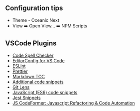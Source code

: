## Configuration tips
- Theme - Oceanic Next
- View :arrow_right: Open View... :arrow_right: NPM Scripts

## VSCode Plugins
* [Code Spell Checker](https://github.com/streetsidesoftware/vscode-spell-checker)
* [EditorConfig for VS Code](https://github.com/editorconfig/editorconfig-vscode)
* [ESLint](https://github.com/Microsoft/vscode-eslint)
* [Prettier](https://github.com/prettier/prettier-vscode)
* [Markdown TOC](https://github.com/joffreykern/vscode-markdown-toc)
* [Additional code snippets](https://github.com/xabikos/vscode-javascript)
* [Git Lens](https://github.com/Axosoft/vscode-gitlens)
* [JavaScript (ES6) code snippets](https://github.com/xabikos/vscode-javascript)
* [Jest Snippets](https://github.com/andys8/vscode-jest-snippets)
* [JS CodeFormer: Javascript Refactoring & Code Automation](https://github.com/cmstead/js-codeformer)

